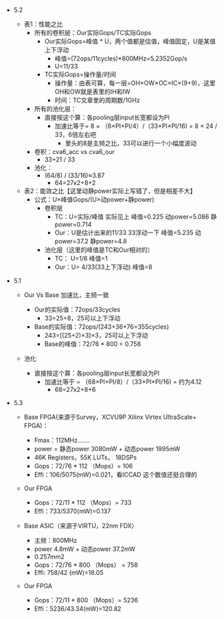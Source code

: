 * 5.2

  * 表1：性能之比
    * 所有的卷积层：Our实际Gops/TC实际Gops
      * Our实际Gops=峰值 * U，两个值都是估值，峰值固定，U是某值上下浮动
        * 峰值=(72ops/11cycles)*800MHz=5.2352Gop/s
        * U=11/33
      * TC实际Gops=操作量/时间
        * 操作量：由表可算，每一层=OH×OW×OC×IC×(9+9)，这里OH和OW就是表里的IH和IW
        * 时间：TC文章里的周期数/1GHz
    * 所有的池化层：
      * 直接按这个算：各pooling层input长宽都设为PI
        * 加速比等于= 8 × （6×PI×PI/4）/（33×PI×PI/16) =  8 × 24 / 33，6倍左右吧
          * 里头的8是主频之比，33可以进行一个小幅度波动
    * 卷积：cva6_acc vs cva6_our
      * 33+21 / 33
    * 池化：
      * (64/8) / (33/16)≈3.87
        * 64=27x2+8+2
  * 表2：能效之比【这里动静power实际上写错了，但是相差不大】
    * 公式：U×峰值Gops/(U×动power+静power)
      * 卷积层
        * TC：U=实际/峰值 实际见上 峰值=0.225 动power=5.086 静power=0.714
        * Our：U是估计出来的11/33 33浮动一下 峰值=5.235  动power=37.2 静power=4.8
      * 池化层（这里的峰值是TC和Our相对的）
        * TC： U=1/6 峰值=1
        * Our：U= 4/33(33上下浮动)  峰值=8
* 5.1

  * Our Vs Base 加速比，主频一致

    * Our的实际值：72ops/33cycles
      * 33=25+8，25可以上下浮动
    * Base的实际值：72ops/(243+36+76=355cycles)
      * 243=[(25+2)×3]×3，25可以上下浮动
      * Base的峰值：72/76 * 800 = 0.758
  * 池化

    * 直接按这个算：各pooling层input长宽都设为PI
      * 加速比等于  =  （68×PI×PI/8）/（33×PI×PI/16) =  约为4.12
        * 68=27x2+8+6
* 5.3

  * Base FPGA(来源于Survey，XCVU9P Xilinx Virtex UltraScale+ FPGA)：

    * Fmax：112MHz.......
    * power = 静态power 3080mW + 动态power 1995mW
    * 46K Registers，55K LUTs， 18DSPs
    * Gops：72/76 * 112 （Mops）= 106
    * Effi：106/5075(mW)=0.021，看ICCAD 这个数值还挺合理的
  * Our FPGA

    * Gops：72/11 * 112 （Mops）= 733
    * Effi：733/5370(mW)=0.137
  * Base ASIC（来源于VIRTU，22nm FDX）

    * 主频：800MHz
    * power 4.8mW + 动态power 37.2mW
    * 0.257mm2
    * Gops：72/76 * 800 （Mops）  = 758
    * Effi: 758/42 (mW)=18.05
  * Our FPGA

    * Gops：72/11 * 800 （Mops）= 5236
    * Effi：5236/43.34(mW)=120.82
